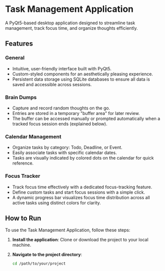 # Task Management Application

A PyQt5-based desktop application designed to streamline task management, track focus time, and organize thoughts efficiently.

## Features

### General
- Intuitive, user-friendly interface built with PyQt5.
- Custom-styled components for an aesthetically pleasing experience.
- Persistent data storage using SQLite databases to ensure all data is saved and accessible across sessions.

### Brain Dumps
- Capture and record random thoughts on the go.
- Entries are stored in a temporary "buffer area" for later review.
- The buffer can be accessed manually or prompted automatically when a tracked focus session ends (explained below).

### Calendar Management
- Organize tasks by category: Todo, Deadline, or Event.
- Easily associate tasks with specific calendar dates.
- Tasks are visually indicated by colored dots on the calendar for quick reference.

### Focus Tracker
- Track focus time effectively with a dedicated focus-tracking feature.
- Define custom tasks and start focus sessions with a simple click.
- A dynamic progress bar visualizes focus time distribution across all active tasks using distinct colors for clarity.

## How to Run

To use the Task Management Application, follow these steps:

1. **Install the application**:
   Clone or download the project to your local machine.

2. **Navigate to the project directory**:
   ```bash
   cd /path/to/your/project



